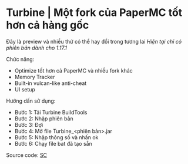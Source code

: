 # Turbine | Một fork của PaperMC tốt hơn cả hàng gốc

Đây là preview và nhiều thứ có thể hay đổi trong tương lai
*Hiện tại chỉ có phiên bản dành cho 1.17.1*

Chức năng:

  - Optimize tốt hơn cả PaperMC và nhiều fork khác
  - Memory Tracker
  - Built-in vulcan-like anti-cheat
  - UI setup
  
Hướng dấn sử dụng:

  - Bước 1: Tải Turbine BuildTools
  - Bước 2: Nhập phiên bản
  - Bước 3: Đợi
  - Bước 4: Mở file Turbine_<phiên bản>.jar
  - Bước 5: Nhập thông số và nhấn ok
  - Bước 6: Chạy file bat đã tạo sẵn
  
Source code: [SC](https://github.com/WaIaF/Turbine)
